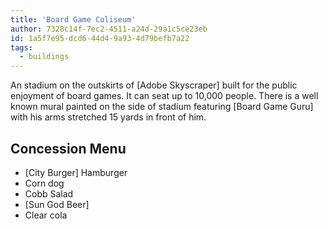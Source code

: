 ```yaml
---
title: 'Board Game Coliseum'
author: 7328c14f-7ec2-4511-a24d-29a1c5ce23eb
id: 1a5f7e95-dcd6-44d4-9a93-4d79befb7a22
tags:
  - buildings
---
```

An stadium on the outskirts of [Adobe Skyscraper] built for the public enjoyment of board games. It can seat up to 10,000 people. There is a well known mural painted on the side of stadium featuring [Board Game Guru] with his arms stretched 15 yards in front of him.

## Concession Menu

- [City Burger] Hamburger
- Corn dog
- Cobb Salad
- [Sun God Beer]
- Clear cola